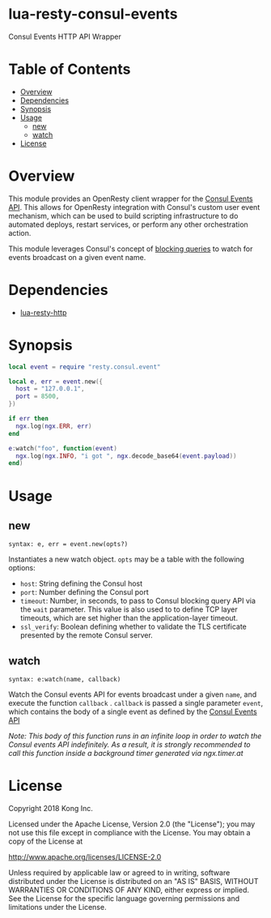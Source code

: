 lua-resty-consul-events
=======================

Consul Events HTTP API Wrapper

# Table of Contents

* [Overview](#overview)
* [Dependencies](#dependencies)
* [Synopsis](#synopsis)
* [Usage](#usage)
  * [new](#new)
  * [watch](#watch)
* [License](#license)

# Overview

This module provides an OpenResty client wrapper for the [Consul Events API](https://www.consul.io/api/event.html). This allows for OpenResty integration with Consul's custom user event mechanism, which can be used to build scripting infrastructure to do automated deploys, restart services, or perform any other orchestration action.

This module leverages Consul's concept of [blocking queries](https://www.consul.io/api/index.html#blocking-queries) to watch for events broadcast on a given event name.

# Dependencies

 * [lua-resty-http](https://github.com/pintsized/lua-resty-http)

# Synopsis

```lua
local event = require "resty.consul.event"

local e, err = event.new({
  host = "127.0.0.1",
  port = 8500,
})

if err then
  ngx.log(ngx.ERR, err)
end

e:watch("foo", function(event)
  ngx.log(ngx.INFO, "i got ", ngx.decode_base64(event.payload))
end)
```

# Usage

## new

`syntax: e, err = event.new(opts?)`

Instantiates a new watch object. `opts` may be a table with the following options: 

 * `host`: String defining the Consul host
 * `port`: Number defining the Consul port
 * `timeout`: Number, in seconds, to pass to Consul blocking query API via the `wait` parameter. This value is also used to to define TCP layer timeouts, which are set higher than the application-layer timeout.
 * `ssl_verify`: Boolean defining whether to validate the TLS certificate presented by the remote Consul server.

## watch

`syntax: e:watch(name, callback)`

Watch the Consul events API for events broadcast under a given `name`, and execute the function `callback` . `callback` is passed a single parameter `event`, which contains the body of a single event as defined by the [Consul Events API](https://www.consul.io/api/event.html)

*Note: This body of this function runs in an infinite loop in order to watch the Consul events API indefinitely. As a result, it is strongly recommended to call this function inside a background timer generated via ngx.timer.at*

# License

Copyright 2018 Kong Inc.

Licensed under the Apache License, Version 2.0 (the "License");
you may not use this file except in compliance with the License.
You may obtain a copy of the License at

   http://www.apache.org/licenses/LICENSE-2.0

Unless required by applicable law or agreed to in writing, software
distributed under the License is distributed on an "AS IS" BASIS,
WITHOUT WARRANTIES OR CONDITIONS OF ANY KIND, either express or implied.
See the License for the specific language governing permissions and
limitations under the License.
